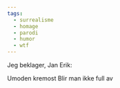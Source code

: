 ```yaml
---
tags:
  - surrealisme
  - homage
  - parodi
  - humor
  - wtf
---
```

Jeg beklager, Jan Erik:

Umoden kremost
Blir man ikke full av
